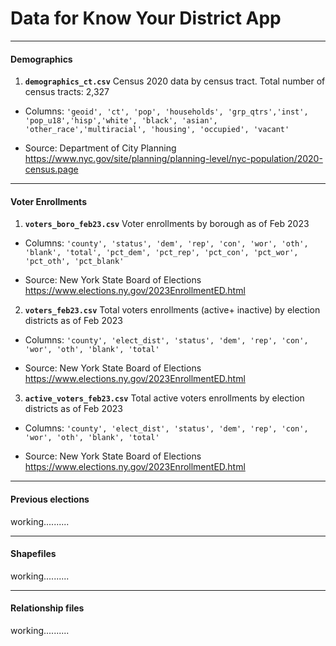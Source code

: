 # Data for Know Your District App

<hr>

#### Demographics

1. ****`demographics_ct.csv`**** Census 2020 data by census tract. Total number of census tracts: 2,327

- Columns: `'geoid', 'ct', 'pop', 'households', 'grp_qtrs','inst', 'pop_u18','hisp','white', 'black', 'asian', 'other_race','multiracial', 'housing', 'occupied', 'vacant'`

- Source: Department of City Planning https://www.nyc.gov/site/planning/planning-level/nyc-population/2020-census.page

<hr>

#### Voter Enrollments

1. ****`voters_boro_feb23.csv`**** Voter enrollments by borough as of Feb 2023

- Columns: `'county', 'status', 'dem', 'rep', 'con', 'wor', 'oth', 'blank', 'total', 'pct_dem', 'pct_rep', 'pct_con', 'pct_wor', 'pct_oth', 'pct_blank'`

- Source: New York State Board of Elections https://www.elections.ny.gov/2023EnrollmentED.html

2.  ****`voters_feb23.csv`**** Total voters enrollments (active+ inactive) by election districts as of Feb 2023

- Columns: `'county', 'elect_dist', 'status', 'dem', 'rep', 'con', 'wor', 'oth', 'blank', 'total'`

- Source: New York State Board of Elections https://www.elections.ny.gov/2023EnrollmentED.html

3.  ****`active_voters_feb23.csv`**** Total active voters enrollments by election districts as of Feb 2023

- Columns: `'county', 'elect_dist', 'status', 'dem', 'rep', 'con', 'wor', 'oth', 'blank', 'total'`

- Source: New York State Board of Elections https://www.elections.ny.gov/2023EnrollmentED.html

<hr>

#### Previous elections

working..........

<hr>

#### Shapefiles

working..........

<hr>

#### Relationship files

working..........




